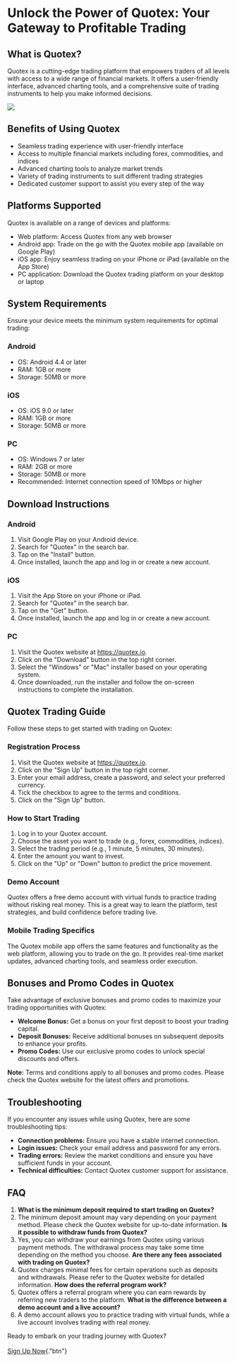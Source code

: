 # Unlock the Power of Quotex: Your Gateway to Profitable Trading

## What is Quotex?

Quotex is a cutting-edge trading platform that empowers traders of all
levels with access to a wide range of financial markets. It offers a
user-friendly interface, advanced charting tools, and a comprehensive
suite of trading instruments to help you make informed decisions.

[![](https://static.quotex.io/files/4_en/300_250.jpg)](https://traff.sbs/brokerqxlid)

## Benefits of Using Quotex

-   Seamless trading experience with user-friendly interface
-   Access to multiple financial markets including forex, commodities,
    and indices
-   Advanced charting tools to analyze market trends
-   Variety of trading instruments to suit different trading strategies
-   Dedicated customer support to assist you every step of the way

## Platforms Supported

Quotex is available on a range of devices and platforms:

-   Web platform: Access Quotex from any web browser
-   Android app: Trade on the go with the Quotex mobile app (available
    on Google Play)
-   iOS app: Enjoy seamless trading on your iPhone or iPad (available on
    the App Store)
-   PC application: Download the Quotex trading platform on your desktop
    or laptop

## System Requirements

Ensure your device meets the minimum system requirements for optimal
trading:

### Android

-   OS: Android 4.4 or later
-   RAM: 1GB or more
-   Storage: 50MB or more

### iOS

-   OS: iOS 9.0 or later
-   RAM: 1GB or more
-   Storage: 50MB or more

### PC

-   OS: Windows 7 or later
-   RAM: 2GB or more
-   Storage: 50MB or more
-   Recommended: Internet connection speed of 10Mbps or higher

## Download Instructions

### Android

1.  Visit Google Play on your Android device.
2.  Search for "Quotex" in the search bar.
3.  Tap on the "Install" button.
4.  Once installed, launch the app and log in or create a new account.

### iOS

1.  Visit the App Store on your iPhone or iPad.
2.  Search for "Quotex" in the search bar.
3.  Tap on the "Get" button.
4.  Once installed, launch the app and log in or create a new account.

### PC

1.  Visit the Quotex website at https://quotex.io.
2.  Click on the "Download" button in the top right corner.
3.  Select the "Windows" or "Mac" installer based on your
    operating system.
4.  Once downloaded, run the installer and follow the on-screen
    instructions to complete the installation.

## Quotex Trading Guide

Follow these steps to get started with trading on Quotex:

### Registration Process

1.  Visit the Quotex website at https://quotex.io.
2.  Click on the "Sign Up" button in the top right corner.
3.  Enter your email address, create a password, and select your
    preferred currency.
4.  Tick the checkbox to agree to the terms and conditions.
5.  Click on the "Sign Up" button.

### How to Start Trading

1.  Log in to your Quotex account.
2.  Choose the asset you want to trade (e.g., forex, commodities,
    indices).
3.  Select the trading period (e.g., 1 minute, 5 minutes, 30 minutes).
4.  Enter the amount you want to invest.
5.  Click on the "Up" or "Down" button to predict the price
    movement.

### Demo Account

Quotex offers a free demo account with virtual funds to practice trading
without risking real money. This is a great way to learn the platform,
test strategies, and build confidence before trading live.

### Mobile Trading Specifics

The Quotex mobile app offers the same features and functionality as the
web platform, allowing you to trade on the go. It provides real-time
market updates, advanced charting tools, and seamless order execution.

## Bonuses and Promo Codes in Quotex

Take advantage of exclusive bonuses and promo codes to maximize your
trading opportunities with Quotex:

-   **Welcome Bonus:** Get a bonus on your first deposit to boost your
    trading capital.
-   **Deposit Bonuses:** Receive additional bonuses on subsequent
    deposits to enhance your profits.
-   **Promo Codes:** Use our exclusive promo codes to unlock special
    discounts and offers.

**Note:** Terms and conditions apply to all bonuses and promo codes.
Please check the Quotex website for the latest offers and promotions.

## Troubleshooting

If you encounter any issues while using Quotex, here are some
troubleshooting tips:

-   **Connection problems:** Ensure you have a stable internet
    connection.
-   **Login issues:** Check your email address and password for any
    errors.
-   **Trading errors:** Review the market conditions and ensure you have
    sufficient funds in your account.
-   **Technical difficulties:** Contact Quotex customer support for
    assistance.

## FAQ

1.  **What is the minimum deposit required to start trading on Quotex?**
2.  The minimum deposit amount may vary depending on your payment
    method. Please check the Quotex website for up-to-date information.
    **Is it possible to withdraw funds from Quotex?**
3.  Yes, you can withdraw your earnings from Quotex using various
    payment methods. The withdrawal process may take some time depending
    on the method you choose.
    **Are there any fees associated with trading on Quotex?**
4.  Quotex charges minimal fees for certain operations such as deposits
    and withdrawals. Please refer to the Quotex website for detailed
    information.
    **How does the referral program work?**
5.  Quotex offers a referral program where you can earn rewards by
    referring new traders to the platform.
    **What is the difference between a demo account and a live
    account?**
6.  A demo account allows you to practice trading with virtual funds,
    while a live account involves trading with real money.

Ready to embark on your trading journey with Quotex?\
\
[Sign Up Now](\%22https://traff.sbs/brokerqxsignup\%22){."btn"}

